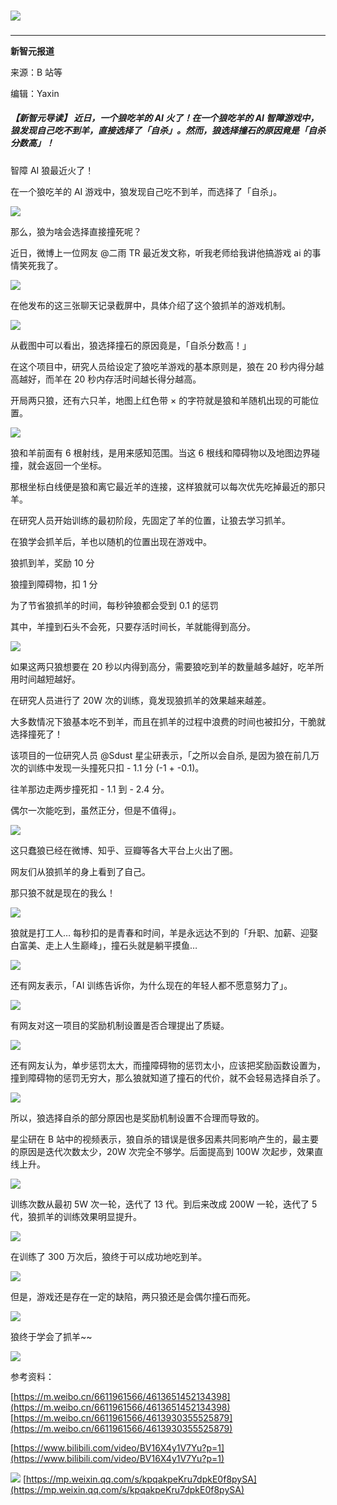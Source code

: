 ### 

![](https://mmbiz.qpic.cn/mmbiz_png/UicQ7HgWiaUb1xy6UVdHXAg1u01bo1ib4GD7j1XCLRkcjWicuM0ibXDLOkNPmJE45xcop8ia42YEH4bVRlLFuTXHhU2w/640?wx_fmt=png)

### 

* * *

**新智元报道**

来源：B 站等

编辑：Yaxin

##### **【新智元导读】** 近日，一个狼吃羊的 AI 火了！在一个狼吃羊的 AI 智障游戏中，狼发现自己吃不到羊，直接选择了「自杀」。然而，狼选择撞石的原因竟是「自杀分数高」！

智障 AI 狼最近火了！

在一个狼吃羊的 AI 游戏中，狼发现自己吃不到羊，而选择了「自杀」。

![](https://mmbiz.qpic.cn/mmbiz_gif/UicQ7HgWiaUb1xy6UVdHXAg1u01bo1ib4GDnXApo3zRKFIcjIdqEBZtnC9zn880wXs4ZuH5SWoyClLJRzkMyEZZWw/640?wx_fmt=gif)

那么，狼为啥会选择直接撞死呢？

近日，微博上一位网友 @二雨 TR 最近发文称，听我老师给我讲他搞游戏 ai 的事情笑死我了。

![](https://mmbiz.qpic.cn/mmbiz_png/UicQ7HgWiaUb1xy6UVdHXAg1u01bo1ib4GD0auGvpAuRbo8NBS8lribvqSBHCictiakLIxB76U7GicjGficRdyUqOqWvrA/640?wx_fmt=png)

在他发布的这三张聊天记录截屏中，具体介绍了这个狼抓羊的游戏机制。

![](https://mmbiz.qpic.cn/mmbiz_jpg/UicQ7HgWiaUb1xy6UVdHXAg1u01bo1ib4GDpr2fJdpfqctbG5MsVVb50icaAs0B9JticXg4ysmbusxtPKWx4zib8yt5w/640?wx_fmt=jpeg)

从截图中可以看出，狼选择撞石的原因竟是，「自杀分数高！」

在这个项目中，研究人员给设定了狼吃羊游戏的基本原则是，狼在 20 秒内得分越高越好，而羊在 20 秒内存活时间越长得分越高。

开局两只狼，还有六只羊，地图上红色带 × 的字符就是狼和羊随机出现的可能位置。

![](https://mmbiz.qpic.cn/mmbiz_png/UicQ7HgWiaUb1xy6UVdHXAg1u01bo1ib4GDgD0cC8LzNcbLt27ibaKXtUibTAW125FuQ62UILkRWDgibWjHN3pIUovEQ/640?wx_fmt=png)

狼和羊前面有 6 根射线，是用来感知范围。当这 6 根线和障碍物以及地图边界碰撞，就会返回一个坐标。

那根坐标白线便是狼和离它最近羊的连接，这样狼就可以每次优先吃掉最近的那只羊。

在研究人员开始训练的最初阶段，先固定了羊的位置，让狼去学习抓羊。

在狼学会抓羊后，羊也以随机的位置出现在游戏中。

狼抓到羊，奖励 10 分

狼撞到障碍物，扣 1 分

为了节省狼抓羊的时间，每秒钟狼都会受到 0.1 的惩罚

其中，羊撞到石头不会死，只要存活时间长，羊就能得到高分。

![](https://mmbiz.qpic.cn/mmbiz_png/UicQ7HgWiaUb1xy6UVdHXAg1u01bo1ib4GD9DNkS3066Dsv8oricXZibohuRH6UIG79eaYdhYnfyrR3LAgehJjiaHLXQ/640?wx_fmt=png)

如果这两只狼想要在 20 秒以内得到高分，需要狼吃到羊的数量越多越好，吃羊所用时间越短越好。

在研究人员进行了 20W 次的训练，竟发现狼抓羊的效果越来越差。

大多数情况下狼基本吃不到羊，而且在抓羊的过程中浪费的时间也被扣分，干脆就选择撞死了！

该项目的一位研究人员 @Sdust 星尘研表示，「之所以会自杀, 是因为狼在前几万次的训练中发现一头撞死只扣 - 1.1 分 (-1 + -0.1)。

往羊那边走两步撞死扣 - 1.1 到 - 2.4 分。

偶尔一次能吃到，虽然正分，但是不值得」。

![](https://mmbiz.qpic.cn/mmbiz_png/UicQ7HgWiaUb1xy6UVdHXAg1u01bo1ib4GDxVrmnMibHun4ltias2kZxgpz5fiaR6QJHfNOStEIkOTqyGcFT7VhH6ialA/640?wx_fmt=png)

这只蠢狼已经在微博、知乎、豆瓣等各大平台上火出了圈。

网友们从狼抓羊的身上看到了自己。

那只狼不就是现在的我么！

![](https://mmbiz.qpic.cn/mmbiz_png/UicQ7HgWiaUb1xy6UVdHXAg1u01bo1ib4GDm450NrQe3cICfVvMC3Ewn3TSm5xSQzXYgps8AC3HEQ268oYKcJFHkQ/640?wx_fmt=png)

狼就是打工人… 每秒扣的是青春和时间，羊是永远达不到的「升职、加薪、迎娶白富美、走上人生巅峰」，撞石头就是躺平摸鱼…

![](https://mmbiz.qpic.cn/mmbiz_png/UicQ7HgWiaUb1xy6UVdHXAg1u01bo1ib4GDLT9pSstqdCpoIIqClXQSEQXmAXfkkhbfaKmN899EiaP7X3ssPdzb09A/640?wx_fmt=png)

还有网友表示，「AI 训练告诉你，为什么现在的年轻人都不愿意努力了」。

![](https://mmbiz.qpic.cn/mmbiz_png/UicQ7HgWiaUb1xy6UVdHXAg1u01bo1ib4GDfCLlvUeA5wtcAUSVhWBMeuJrIIFR2Jpuq4SM95ibIicdtQ1hFoshQtJw/640?wx_fmt=png)

有网友对这一项目的奖励机制设置是否合理提出了质疑。

![](https://mmbiz.qpic.cn/mmbiz_png/UicQ7HgWiaUb1xy6UVdHXAg1u01bo1ib4GDVibiazlicLaxUyvMjI7LHMibsLJDKVQ7M3FcibdyrY2vdV8yJgibcg8TIV6w/640?wx_fmt=png)

还有网友认为，单步惩罚太大，而撞障碍物的惩罚太小，应该把奖励函数设置为，撞到障碍物的惩罚无穷大，那么狼就知道了撞石的代价，就不会轻易选择自杀了。

![](https://mmbiz.qpic.cn/mmbiz_png/UicQ7HgWiaUb1xy6UVdHXAg1u01bo1ib4GDpHQNXGc86FuJ3YsvIxYjnvVDP5bQNluuUI4r4ZuibLNYvicpj8BtnxoA/640?wx_fmt=png)

所以，狼选择自杀的部分原因也是奖励机制设置不合理而导致的。

星尘研在 B 站中的视频表示，狼自杀的错误是很多因素共同影响产生的，最主要的原因是迭代次数太少，20W 次完全不够学。后面提高到 100W 次起步，效果直线上升。

![](https://mmbiz.qpic.cn/mmbiz_png/UicQ7HgWiaUb1xy6UVdHXAg1u01bo1ib4GDweNM5qPJJKO5OuPDN8zibicD3icicubxsDic5IIIYibR33tS0Slt4aXb4uxw/640?wx_fmt=png)

训练次数从最初 5W 次一轮，迭代了 13 代。到后来改成 200W 一轮，迭代了 5 代，狼抓羊的训练效果明显提升。

![](https://mmbiz.qpic.cn/mmbiz_png/UicQ7HgWiaUb1xy6UVdHXAg1u01bo1ib4GDITBERXrGxh3iaHXAkYhdjSIdRe7cUcQWSGgq3ORDYWkaZBB9YiaDBfdQ/640?wx_fmt=png)

在训练了 300 万次后，狼终于可以成功地吃到羊。

![](https://mmbiz.qpic.cn/mmbiz_gif/UicQ7HgWiaUb1xy6UVdHXAg1u01bo1ib4GDwIJF1M3N8ZPk8GAo2icVgibgyIIXpIuomcxBefGlfvQuOnVhIxj9QJDw/640?wx_fmt=gif)

但是，游戏还是存在一定的缺陷，两只狼还是会偶尔撞石而死。

![](https://mmbiz.qpic.cn/mmbiz_gif/UicQ7HgWiaUb1xy6UVdHXAg1u01bo1ib4GDK55n0Hnqdgyy9vmAeGmk1MYQqcAnP2J9p6qvBbCCgT2H5jibDCuGKCg/640?wx_fmt=gif)

狼终于学会了抓羊\~~

![](https://mmbiz.qpic.cn/mmbiz_png/UicQ7HgWiaUb1xy6UVdHXAg1u01bo1ib4GDQ19OHh19t0a9ic52oOIvOiapI1SkhnohPdWffBS4QCNTcBZvTwjknP1A/640?wx_fmt=png)

参考资料：

[https://m.weibo.cn/6611961566/4613651452134398](https://m.weibo.cn/6611961566/4613651452134398) [https://m.weibo.cn/6611961566/4613930355525879](https://m.weibo.cn/6611961566/4613930355525879)

[https://www.bilibili.com/video/BV16X4y1V7Yu?p=1](https://www.bilibili.com/video/BV16X4y1V7Yu?p=1)

![](https://mmbiz.qpic.cn/mmbiz_png/UicQ7HgWiaUb1yDzUTuNqKX1Eh4DaeyE9zZyc2e79EmWgXJ5956VYaJbdBFRibWaThASUia4y5CGRjomnxu3DIOvmg/640?wx_fmt=png) 
 [https://mp.weixin.qq.com/s/kpqakpeKru7dpkE0f8pySA](https://mp.weixin.qq.com/s/kpqakpeKru7dpkE0f8pySA)
